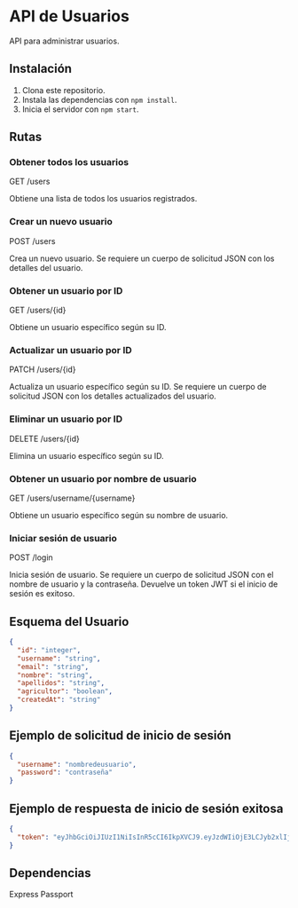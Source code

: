 # API de Usuarios

API para administrar usuarios.

## Instalación

1. Clona este repositorio.
2. Instala las dependencias con `npm install`.
3. Inicia el servidor con `npm start`.

## Rutas

### Obtener todos los usuarios

GET /users

Obtiene una lista de todos los usuarios registrados.

### Crear un nuevo usuario

POST /users

Crea un nuevo usuario. Se requiere un cuerpo de solicitud JSON con los detalles del usuario.

### Obtener un usuario por ID

GET /users/{id}

Obtiene un usuario específico según su ID.

### Actualizar un usuario por ID

PATCH /users/{id}

Actualiza un usuario específico según su ID. Se requiere un cuerpo de solicitud JSON con los detalles actualizados del usuario.

### Eliminar un usuario por ID

DELETE /users/{id}

Elimina un usuario específico según su ID.

### Obtener un usuario por nombre de usuario

GET /users/username/{username}

Obtiene un usuario específico según su nombre de usuario.

### Iniciar sesión de usuario

POST /login


Inicia sesión de usuario. Se requiere un cuerpo de solicitud JSON con el nombre de usuario y la contraseña. Devuelve un token JWT si el inicio de sesión es exitoso.

## Esquema del Usuario

```json
{
  "id": "integer",
  "username": "string",
  "email": "string",
  "nombre": "string",
  "apellidos": "string",
  "agricultor": "boolean",
  "createdAt": "string"
}
```
## Ejemplo de solicitud de inicio de sesión
```json
{
  "username": "nombredeusuario",
  "password": "contraseña"
}
```
## Ejemplo de respuesta de inicio de sesión exitosa
```json
{
  "token": "eyJhbGciOiJIUzI1NiIsInR5cCI6IkpXVCJ9.eyJzdWIiOjE3LCJyb2xlIjoiS0lLRVJ0YWdyaSIsImlhdCI6MTcxMDk1ODMyMH0.ulEwsC-l9oXHMmDVJgfjIDX7RiUcax31tJGm1xm5mzc"
}
```
## Dependencias
Express
Passport
